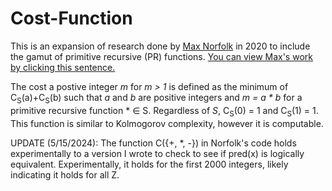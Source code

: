 # Cost-Function
This is an expansion of research done by [Max Norfolk](https://mnorfolk03.github.io/) in 2020 to include the gamut of primitive recursive (PR) functions.
[You can view Max's work by clicking this sentence.](https://scholar.rose-hulman.edu/cgi/viewcontent.cgi?article=1478&context=rhumj)

The cost a postive integer *m* for *m > 1* is defined as the minimum of C<sub>S</sub>(a)+C<sub>S</sub>(b) such that *a* and *b* are positive integers and *m = a * b* for a primitive recursive function * &in; S. Regardless of *S*, C<sub>S</sub>(0) = 1 and C<sub>S</sub>(1) = 1. This function is similar to Kolmogorov complexity, however it is computable. 

UPDATE (5/15/2024): The function C({+, *, -}) in Norfolk's code holds experimentally to a version I wrote to check to see if pred(x) is logically equivalent. Experimentally, it holds for the first 2000 integers, likely indicating it holds for all Z.
